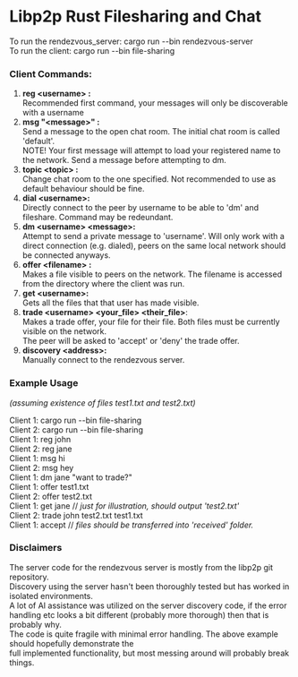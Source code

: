 # Libp2p Rust Filesharing and Chat

To run the rendezvous_server: cargo run --bin rendezvous-server \
To run the client: cargo run --bin file-sharing 

### Client Commands:
1. **reg <username\> :** \
Recommended first command, your messages will only be discoverable with a username
2. **msg "<message\>" :** \
Send a message to the open chat room. The initial chat room is called 'default'. \
NOTE! Your first message will attempt to load your registered name to the network. Send a message before attempting to dm.
3. **topic <topic\> :** \
Change chat room to the one specified. Not recommended to use as default behaviour should be fine.
4. **dial <username\>:** \
Directly connect to the peer by username to be able to 'dm' and fileshare. Command may be redeundant.
5. **dm <username\> <message\>:** \
Attempt to send a private message to 'username'. Will only work with a direct connection (e.g. dialed), 
peers on the same local network should be connected anyways.
6. **offer <filename\> :**\
Makes a file visible to peers on the network. The filename is accessed from the directory where the client was run.
7. **get <username\>:** \
Gets all the files that that user has made visible.
8. **trade <username\> <your_file> <their_file>**: \
Makes a trade offer, your file for their file. Both files must be currently visible on the network. \
The peer will be asked to 'accept' or 'deny' the trade offer.
9. **discovery <address\>:** \
Manually connect to the rendezvous server.

### Example Usage
_(assuming existence of files test1.txt and test2.txt)_

Client 1: cargo run --bin file-sharing \
Client 2: cargo run --bin file-sharing \
Client 1: reg john \
Client 2: reg jane \
Client 1: msg hi \
Client 2: msg hey \
Client 1: dm jane "want to trade?" \
Client 1: offer test1.txt \
Client 2: offer test2.txt \
Client 1: get jane // _just for illustration, should output 'test2.txt'_ \
Client 2: trade john test2.txt test1.txt \
Client 1: accept // _files should be transferred into 'received' folder._

### Disclaimers
The server code for the rendezvous server is mostly from the libp2p git repository. \
Discovery using the server hasn't been thoroughly tested but has worked in isolated environments.\
A lot of AI assistance was utilized on the server discovery code, if the error handling etc looks a bit different 
(probably more thorough) then that is probably why. \
The code is quite fragile with minimal error handling. The above example should hopefully demonstrate the \
full implemented functionality, but most messing around will probably break things.



